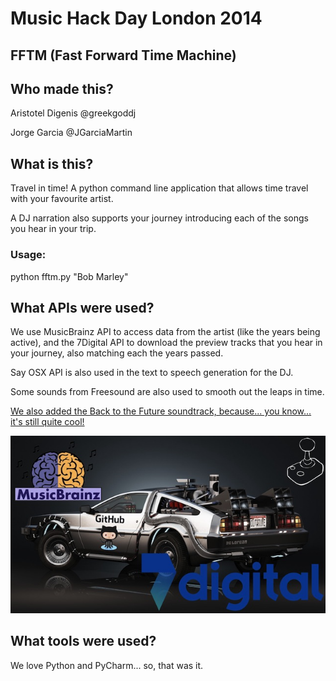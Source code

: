 Music Hack Day London 2014
==========================

## FFTM (Fast Forward Time Machine)

## Who made this?

Aristotel Digenis   @greekgoddj

Jorge Garcia        @JGarciaMartin

## What is this?

Travel in time! A python command line application that allows time travel with your favourite artist.
 
A DJ narration also supports your journey introducing each of the songs you hear in your trip.

### Usage:

python fftm.py "Bob Marley"

## What APIs were used?

We use MusicBrainz API to access data from the artist (like the years being active), and the 7Digital API to download the preview
tracks that you hear in your journey, also matching each the years passed.

Say OSX API is also used in the text to speech generation for the DJ.

Some sounds from Freesound are also used to smooth out the leaps in time.

[We also added the Back to the Future soundtrack, because... you know... it's still quite cool!](https://www.youtube.com/watch?v=e8TZbze72Bc)

![Screenshot](FFTM_API_Slides.jpeg)

## What tools were used?

We love Python and PyCharm... so, that was it. 
